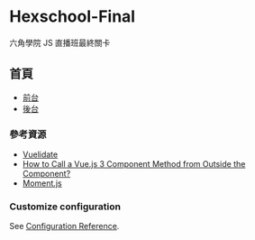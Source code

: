 # Hexschool-Final

六角學院 JS 直播班最終關卡

## 首頁

- [前台](https://ken888686.github.io/Hexschool-Final/)
- [後台](https://ken888686.github.io/Hexschool-Final/admin)

### 參考資源

- [Vuelidate](https://vuelidate-next.netlify.app)
- [How to Call a Vue.js 3 Component Method from Outside the Component?](https://thewebdev.info/2021/03/28/how-to-call-a-vue-js-3-component-method-from-outside-the-component/)
- [Moment.js](https://momentjs.com/)

### Customize configuration

See [Configuration Reference](https://cli.vuejs.org/config/).

